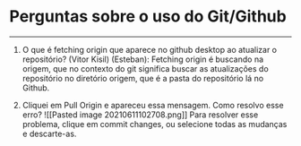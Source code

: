 # Perguntas sobre o uso do Git/Github
---

1. O que é fetching origin que aparece no github desktop ao atualizar o repositório? (Vitor Kisil)
	(Esteban): Fetching origin é buscando na origem, que no contexto do git significa buscar as atualizações do repositório no diretório origem, que é a pasta do repositório lá no Github.
	
2. Cliquei em Pull Origin e apareceu essa mensagem. Como resolvo esse erro? ![[Pasted image 20210611102708.png]] Para resolver esse problema, clique em commit changes, ou selecione todas as mudanças e descarte-as. 